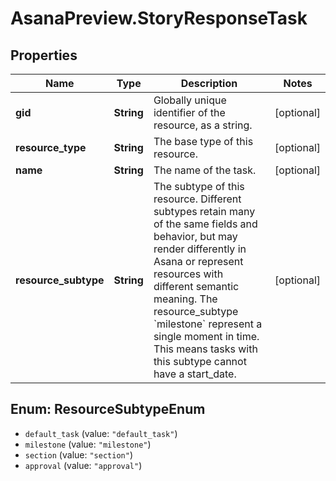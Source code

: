 # AsanaPreview.StoryResponseTask

## Properties
Name | Type | Description | Notes
------------ | ------------- | ------------- | -------------
**gid** | **String** | Globally unique identifier of the resource, as a string. | [optional] 
**resource_type** | **String** | The base type of this resource. | [optional] 
**name** | **String** | The name of the task. | [optional] 
**resource_subtype** | **String** | The subtype of this resource. Different subtypes retain many of the same fields and behavior, but may render differently in Asana or represent resources with different semantic meaning. The resource_subtype &#x60;milestone&#x60; represent a single moment in time. This means tasks with this subtype cannot have a start_date. | [optional] 

<a name="ResourceSubtypeEnum"></a>
## Enum: ResourceSubtypeEnum

* `default_task` (value: `"default_task"`)
* `milestone` (value: `"milestone"`)
* `section` (value: `"section"`)
* `approval` (value: `"approval"`)

